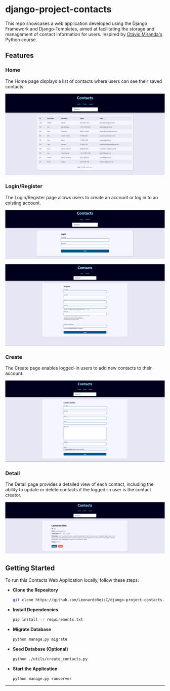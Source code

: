 # django-project-contacts

This repo showcases a web application developed using the Django Framework and Django-Templates, aimed at facilitating the storage and management of contact information for users. Inspired by [Otávio Miranda's](https://www.otaviomiranda.com.br) Python course.

## Features

### Home

The Home page displays a list of contacts where users can see their saved contacts.

![Home Page](/images/home.png)

### Login/Register

The Login/Register page allows users to create an account or log in to an existing account.

![Login Page](/images/login.png)

![Register Page](/images/register.png)

### Create

The Create page enables logged-in users to add new contacts to their account.

![Create page](/images/create.png)

### Detail

The Detail page provides a detailed view of each contact, including the ability to update or delete contacts if the logged-in user is the contact creator.

![Detail page](/images/detail.png)

## Getting Started

To run this Contacts Web Application locally, follow these steps:

- **Clone the Repository**

  ```bash
  git clone https://github.com/LeonardoReisC/django-project-contacts.git
  ```

- **Install Dependencies** 

  ```bash
  pip install -r requirements.txt
  ```

- **Migrate Database**

  ```bash
  python manage.py migrate
  ```

- **Seed Database (Optional)**

  ```bash
  python ./utils/create_contacts.py
  ```

- **Start the Application**

  ```bash
  python manage.py runserver
  ```

***
